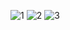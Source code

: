 ![1](https://github.com/user-attachments/assets/ce479dce-2ff5-4def-aef9-2cd5c7c0cb4f)
![2](https://github.com/user-attachments/assets/fd0843d9-52c8-4f46-9fa2-d9dd1ffd326e)
![3](https://github.com/user-attachments/assets/b133356a-aad0-4eb9-8bc5-9058cbaf0a49)
